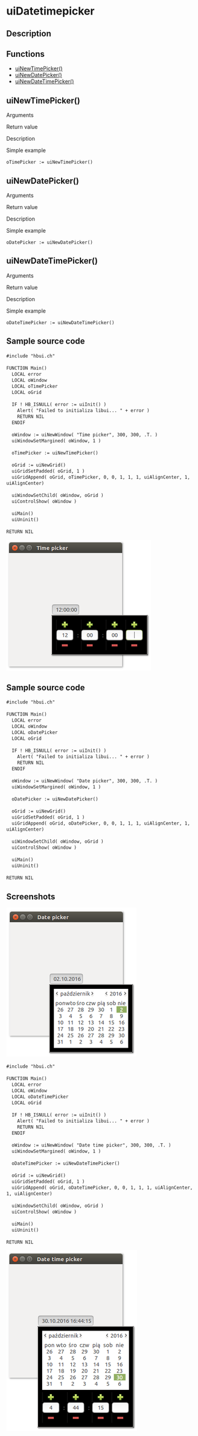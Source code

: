 # **uiDatetimepicker**

## Description

## Functions
- [uiNewTimePicker()](#uinewtimepicker)
- [uiNewDatePicker()](#uinewdatepicker)
- [uiNewDateTimePicker()](#uinewdatetimepicker)

## uiNewTimePicker()
Arguments

Return value

Description

Simple example
```harbour
oTimePicker := uiNewTimePicker()
```
## uiNewDatePicker()
Arguments

Return value

Description

Simple example
```harbour
oDatePicker := uiNewDatePicker()
```
## uiNewDateTimePicker()
Arguments

Return value

Description

Simple example
```harbour
oDateTimePicker := uiNewDateTimePicker()
```
## Sample source code
```harbour
#include "hbui.ch"

FUNCTION Main()
  LOCAL error
  LOCAL oWindow
  LOCAL oTimePicker
  LOCAL oGrid

  IF ! HB_ISNULL( error := uiInit() )
    Alert( "Failed to initializa libui... " + error )
    RETURN NIL
  ENDIF

  oWindow := uiNewWindow( "Time picker", 300, 300, .T. )
  uiWindowSetMargined( oWindow, 1 )

  oTimePicker := uiNewTimePicker()

  oGrid := uiNewGrid()
  uiGridSetPadded( oGrid, 1 )
  uiGridAppend( oGrid, oTimePicker, 0, 0, 1, 1, 1, uiAlignCenter, 1, uiAlignCenter)
	
  uiWindowSetChild( oWindow, oGrid )
  uiControlShow( oWindow )

  uiMain()
  uiUninit()

RETURN NIL
```
![Linux](ss/timepicker_01.png "With family Linux Ubuntu desktop, based on GNOME")
## Sample source code
```harbour
#include "hbui.ch"

FUNCTION Main()
  LOCAL error
  LOCAL oWindow
  LOCAL oDatePicker
  LOCAL oGrid

  IF ! HB_ISNULL( error := uiInit() )
    Alert( "Failed to initializa libui... " + error )
    RETURN NIL
  ENDIF

  oWindow := uiNewWindow( "Date picker", 300, 300, .T. )
  uiWindowSetMargined( oWindow, 1 )

  oDatePicker := uiNewDatePicker()

  oGrid := uiNewGrid()
  uiGridSetPadded( oGrid, 1 )
  uiGridAppend( oGrid, oDatePicker, 0, 0, 1, 1, 1, uiAlignCenter, 1, uiAlignCenter)
	
  uiWindowSetChild( oWindow, oGrid )
  uiControlShow( oWindow )

  uiMain()
  uiUninit()

RETURN NIL
```
## Screenshots
![Linux](ss/datepicker_01.png "With family Linux Ubuntu desktop, based on GNOME")
```harbour
#include "hbui.ch"

FUNCTION Main()
  LOCAL error
  LOCAL oWindow
  LOCAL oDateTimePicker
  LOCAL oGrid

  IF ! HB_ISNULL( error := uiInit() )
    Alert( "Failed to initializa libui... " + error )
    RETURN NIL
  ENDIF

  oWindow := uiNewWindow( "Date time picker", 300, 300, .T. )
  uiWindowSetMargined( oWindow, 1 )

  oDateTimePicker := uiNewDateTimePicker()

  oGrid := uiNewGrid()
  uiGridSetPadded( oGrid, 1 )
  uiGridAppend( oGrid, oDateTimePicker, 0, 0, 1, 1, 1, uiAlignCenter, 1, uiAlignCenter)
	
  uiWindowSetChild( oWindow, oGrid )
  uiControlShow( oWindow )

  uiMain()
  uiUninit()

RETURN NIL
```
![Linux](ss/datetimepicker_01.png "With family Linux Ubuntu desktop, based on GNOME")
